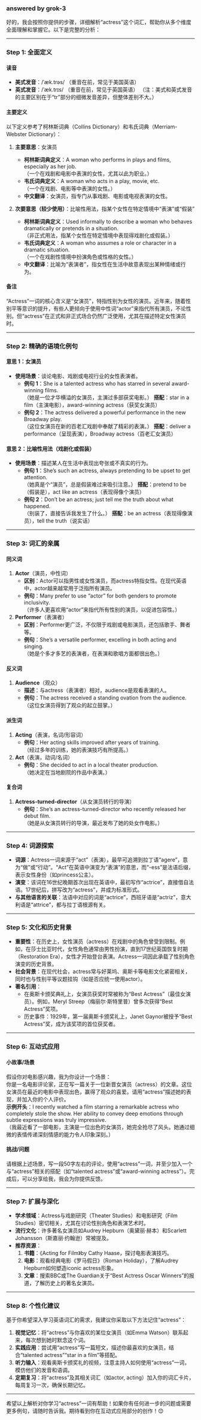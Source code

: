 ### answered by grok-3
好的，我会按照你提供的步骤，详细解析“actress”这个词汇，帮助你从多个维度全面理解和掌握它。以下是完整的分析：

---

### Step 1: 全面定义

#### 读音
- **美式发音**：/ˈæk.trəs/ （重音在前，常见于美国英语）
- **英式发音**：/ˈæk.trɪs/ （重音在前，常见于英国英语）
  （注：美式和英式发音的主要区别在于“tr”部分的细微发音差异，但整体差别不大。）

#### 主要定义
以下定义参考了柯林斯词典（Collins Dictionary）和韦氏词典（Merriam-Webster Dictionary）：

1. **主要意思**：女演员
   - **柯林斯词典定义**：A woman who performs in plays and films, especially as her job.  
     （一个在戏剧和电影中表演的女性，尤其以此为职业。）
   - **韦氏词典定义**：A woman who acts in a play, movie, etc.  
     （一个在戏剧、电影等中表演的女性。）
   - **中文翻译**：女演员，指专门从事戏剧、电影或电视表演的女性。

2. **次要意思（较少使用）**：比喻性用法，指某个女性在特定情境中“表演”或“假装”
   - **柯林斯词典定义**：Used informally to describe a woman who behaves dramatically or pretends in a situation.  
     （非正式用法，指某个女性在特定情境中表现得戏剧化或假装。）
   - **韦氏词典定义**：A woman who assumes a role or character in a dramatic situation.  
     （一个在戏剧性情境中扮演角色或性格的女性。）
   - **中文翻译**：比喻为“表演者”，指女性在生活中故意表现出某种情绪或行为。

#### 备注
“Actress”一词的核心含义是“女演员”，特指性别为女性的演员。近年来，随着性别平等意识的提升，有些人更倾向于使用中性词“actor”来指代所有演员，不论性别。但“actress”在正式和非正式场合仍然广泛使用，尤其在描述特定女性演员时。

---

### Step 2: 精确的语境化例句

#### 意思 1：女演员
- **使用场景**：谈论电影、戏剧或电视行业的女性表演者。
  - **例句 1**：She is a talented actress who has starred in several award-winning films.  
    （她是一位才华横溢的女演员，主演过多部获奖电影。）
    **搭配**：star in a film（主演电影），award-winning actress（获奖女演员）
  - **例句 2**：The actress delivered a powerful performance in the new Broadway play.  
    （这位女演员在新的百老汇戏剧中奉献了精彩的表演。）
    **搭配**：deliver a performance（呈现表演），Broadway actress（百老汇女演员）

#### 意思 2：比喻性用法（戏剧化或假装）
- **使用场景**：描述某人在生活中表现出夸张或不真实的行为。
  - **例句 1**：She’s such an actress, always pretending to be upset to get attention.  
    （她真是个“演员”，总是假装难过来吸引注意。）
    **搭配**：pretend to be（假装是），act like an actress（表现得像个演员）
  - **例句 2**：Don’t be an actress; just tell me the truth about what happened.  
    （别装了，直接告诉我发生了什么。）
    **搭配**：be an actress（表现得像演员），tell the truth（说实话）

---

### Step 3: 词汇的亲属

#### 同义词
1. **Actor**（演员，中性词）
   - **区别**：Actor可以指男性或女性演员，而actress特指女性。在现代英语中，actor越来越常用于泛指所有演员。
   - **例句**：Many prefer to use “actor” for both genders to promote inclusivity.  
     （许多人更喜欢用“actor”来指代所有性别的演员，以促进包容性。）
2. **Performer**（表演者）
   - **区别**：Performer更广泛，不仅限于戏剧或电影演员，还包括歌手、舞者等。
   - **例句**：She’s a versatile performer, excelling in both acting and singing.  
     （她是个多才多艺的表演者，在表演和歌唱方面都很出色。）

#### 反义词
1. **Audience**（观众）
   - **描述**：与actress（表演者）相对，audience是观看表演的人。
   - **例句**：The actress received a standing ovation from the audience.  
     （这位女演员得到了观众的起立鼓掌。）

#### 派生词
1. **Acting**（表演，名词/形容词）
   - **例句**：Her acting skills improved after years of training.  
     （经过多年的训练，她的表演技巧有所提高。）
2. **Act**（表演，动词/名词）
   - **例句**：She decided to act in a local theater production.  
     （她决定在当地剧院的作品中表演。）

#### 复合词
1. **Actress-turned-director**（从女演员转行的导演）
   - **例句**：She’s an actress-turned-director who recently released her debut film.  
     （她是从女演员转行的导演，最近发布了她的处女作电影。）

---

### Step 4: 词源探索

- **词源**：Actress一词来源于“act”（表演），最早可追溯到拉丁语“agere”，意为“做”或“行动”。“Act”在英语中演变为“表演”的意思，而“-ess”是法语后缀，表示女性身份（如princess公主）。
- **演变**：该词在16世纪晚期首次出现在英语中，最初写作“actrice”，直接借自法语。17世纪后，拼写改为“actress”，并成为标准形式。
- **与其他语言的关联**：法语中对应的词是“actrice”，西班牙语是“actriz”，意大利语是“attrice”，都与拉丁语根源有关。

---

### Step 5: 文化和历史背景

- **重要性**：在历史上，女性演员（actress）在戏剧中的角色曾受到限制。例如，在莎士比亚时代，女性角色通常由男性扮演，直到17世纪英国恢复时期（Restoration Era），女性才开始登台表演。Actress一词因此承载了性别角色演变的历史背景。
- **社会背景**：在现代社会，actress常与好莱坞、奥斯卡等电影文化紧密相关，同时也与性别平等议题挂钩（如是否应统一使用actor）。
- **著名引用**：
  - 在奥斯卡颁奖典礼上，女演员获奖时常被称为“Best Actress”（最佳女演员）。例如，Meryl Streep（梅丽尔·斯特里普）曾多次获得“Best Actress”奖项。
  - 历史事件：1929年，第一届奥斯卡颁奖礼上，Janet Gaynor被授予“Best Actress”奖，成为该奖项的首位获奖者。

---

### Step 6: 互动式应用

#### 小故事/场景
假设你对电影感兴趣，我为你设计一个场景：  
你是一名电影评论家，正在写一篇关于一位新晋女演员（actress）的文章。这位女演员在最近的电影中表现出色，赢得了观众的喜爱。请用“actress”描述她的表现，并加入你的个人评价。  
**示例开头**：I recently watched a film starring a remarkable actress who completely stole the show. Her ability to convey deep emotions through subtle expressions was truly impressive.  
（我最近看了一部电影，主演是一位出色的女演员，她完全抢尽了风头。她通过细微的表情传递深刻情感的能力令人印象深刻。）

#### 挑战/问题
请根据上述场景，写一段50字左右的评论，使用“actress”一词，并至少加入一个与“actress”相关的搭配（如“talented actress”或“award-winning actress”）。完成后，可以分享给我，我会为你提供反馈。

---

### Step 7: 扩展与深化

- **学术领域**：Actress与戏剧研究（Theater Studies）和电影研究（Film Studies）密切相关，尤其在讨论性别角色和表演艺术时。
- **流行文化**：许多著名女演员如Audrey Hepburn（奥黛丽·赫本）和Scarlett Johansson（斯嘉丽·约翰逊）常被提及。
- **推荐资源**：
  1. **书籍**：《Acting for Film》by Cathy Haase，探讨电影表演技巧。
  2. **电影**：观看经典电影《罗马假日》（Roman Holiday），了解Audrey Hepburn如何塑造iconic actress形象。
  3. **文章**：搜索BBC或The Guardian关于“Best Actress Oscar Winners”的报道，了解历史上的著名女演员。

---

### Step 8: 个性化建议

基于你希望深入学习英语词汇的需求，我建议你采取以下方法记住“actress”：
1. **视觉记忆**：将“actress”与你喜欢的某位女演员（如Emma Watson）联系起来，每次想到她时默念这个词。
2. **实践应用**：尝试用“actress”写一篇短文，描述你最喜欢的女演员，结合“talented actress”“star in a film”等搭配。
3. **听力输入**：观看奥斯卡颁奖礼的视频，注意主持人如何使用“actress”一词，模仿他们的发音和语调。
4. **定期复习**：将“actress”及其相关词汇（如actor, acting）加入你的词汇卡片，每周复习一次，确保长期记忆。

---

希望以上解析对你学习“actress”一词有帮助！如果你有任何进一步的问题或需要更多例句，请随时告诉我。期待看到你在互动式应用部分的创作！😊